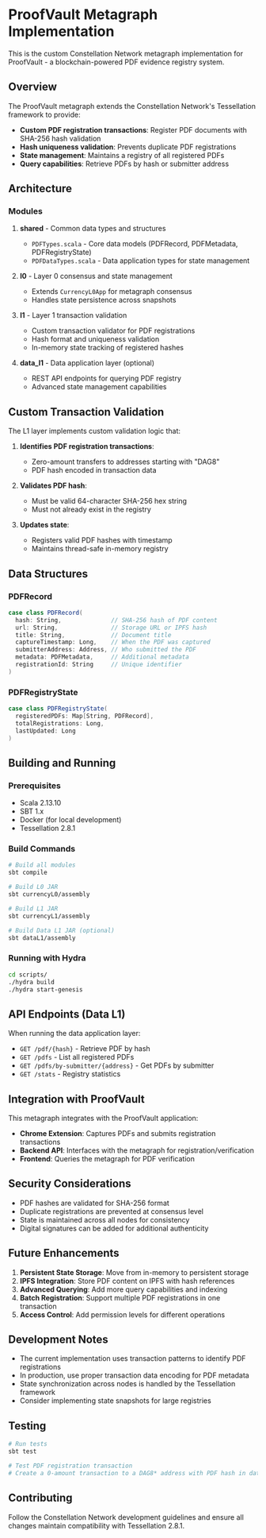 # ProofVault Metagraph Implementation

This is the custom Constellation Network metagraph implementation for ProofVault - a blockchain-powered PDF evidence registry system.

## Overview

The ProofVault metagraph extends the Constellation Network's Tessellation framework to provide:
- **Custom PDF registration transactions**: Register PDF documents with SHA-256 hash validation
- **Hash uniqueness validation**: Prevents duplicate PDF registrations
- **State management**: Maintains a registry of all registered PDFs
- **Query capabilities**: Retrieve PDFs by hash or submitter address

## Architecture

### Modules

1. **shared** - Common data types and structures
   - `PDFTypes.scala` - Core data models (PDFRecord, PDFMetadata, PDFRegistryState)
   - `PDFDataTypes.scala` - Data application types for state management

2. **l0** - Layer 0 consensus and state management
   - Extends `CurrencyL0App` for metagraph consensus
   - Handles state persistence across snapshots

3. **l1** - Layer 1 transaction validation
   - Custom transaction validator for PDF registrations
   - Hash format and uniqueness validation
   - In-memory state tracking of registered hashes

4. **data_l1** - Data application layer (optional)
   - REST API endpoints for querying PDF registry
   - Advanced state management capabilities

## Custom Transaction Validation

The L1 layer implements custom validation logic that:

1. **Identifies PDF registration transactions**:
   - Zero-amount transfers to addresses starting with "DAG8"
   - PDF hash encoded in transaction data

2. **Validates PDF hash**:
   - Must be valid 64-character SHA-256 hex string
   - Must not already exist in the registry

3. **Updates state**:
   - Registers valid PDF hashes with timestamp
   - Maintains thread-safe in-memory registry

## Data Structures

### PDFRecord
```scala
case class PDFRecord(
  hash: String,              // SHA-256 hash of PDF content
  url: String,               // Storage URL or IPFS hash
  title: String,             // Document title
  captureTimestamp: Long,    // When the PDF was captured
  submitterAddress: Address, // Who submitted the PDF
  metadata: PDFMetadata,     // Additional metadata
  registrationId: String     // Unique identifier
)
```

### PDFRegistryState
```scala
case class PDFRegistryState(
  registeredPDFs: Map[String, PDFRecord],
  totalRegistrations: Long,
  lastUpdated: Long
)
```

## Building and Running

### Prerequisites
- Scala 2.13.10
- SBT 1.x
- Docker (for local development)
- Tessellation 2.8.1

### Build Commands
```bash
# Build all modules
sbt compile

# Build L0 JAR
sbt currencyL0/assembly

# Build L1 JAR
sbt currencyL1/assembly

# Build Data L1 JAR (optional)
sbt dataL1/assembly
```

### Running with Hydra
```bash
cd scripts/
./hydra build
./hydra start-genesis
```

## API Endpoints (Data L1)

When running the data application layer:

- `GET /pdf/{hash}` - Retrieve PDF by hash
- `GET /pdfs` - List all registered PDFs
- `GET /pdfs/by-submitter/{address}` - Get PDFs by submitter
- `GET /stats` - Registry statistics

## Integration with ProofVault

This metagraph integrates with the ProofVault application:
- **Chrome Extension**: Captures PDFs and submits registration transactions
- **Backend API**: Interfaces with the metagraph for registration/verification
- **Frontend**: Queries the metagraph for PDF verification

## Security Considerations

- PDF hashes are validated for SHA-256 format
- Duplicate registrations are prevented at consensus level
- State is maintained across all nodes for consistency
- Digital signatures can be added for additional authenticity

## Future Enhancements

1. **Persistent State Storage**: Move from in-memory to persistent storage
2. **IPFS Integration**: Store PDF content on IPFS with hash references
3. **Advanced Querying**: Add more query capabilities and indexing
4. **Batch Registration**: Support multiple PDF registrations in one transaction
5. **Access Control**: Add permission levels for different operations

## Development Notes

- The current implementation uses transaction patterns to identify PDF registrations
- In production, use proper transaction data encoding for PDF metadata
- State synchronization across nodes is handled by the Tessellation framework
- Consider implementing state snapshots for large registries

## Testing

```bash
# Run tests
sbt test

# Test PDF registration transaction
# Create a 0-amount transaction to a DAG8* address with PDF hash in data
```

## Contributing

Follow the Constellation Network development guidelines and ensure all changes maintain compatibility with Tessellation 2.8.1.